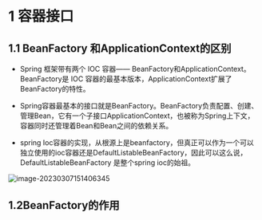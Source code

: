 # 1   容器接口



##                     1.1 BeanFactory  和ApplicationContext的区别

-  Spring 框架带有两个 IOC 容器—— BeanFactory和ApplicationContext。BeanFactory是 IOC 容器的最基本版本，ApplicationContext扩展了BeanFactory的特性。 

-  Spring容器最基本的接口就是BeanFactory。BeanFactory负责配置、创建、管理Bean，它有一个子接口ApplicationContext，也被称为Spring上下文，容器同时还管理着Bean和Bean之间的依赖关系。

-  spring Ioc容器的实现，从根源上是beanfactory，但真正可以作为一个可以独立使用的ioc容器还是DefaultListableBeanFactory，因此可以这么说，DefaultListableBeanFactory 是整个spring ioc的始祖。

![image-20230307151406345](https://gitee.com/dwc12/image/raw/master/typoraImage/image-20230307151406345.png)





## 1.2**BeanFactory**的作用



